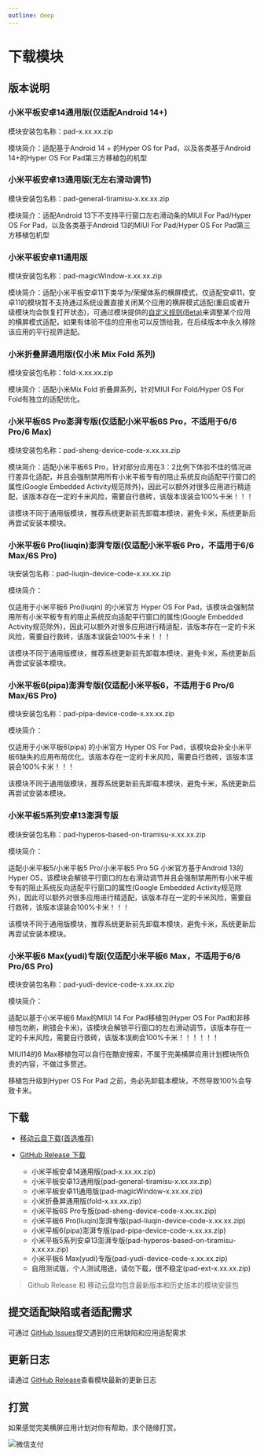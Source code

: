 ```yaml
---
outline: deep
---
```


# 下载模块

## 版本说明

### 小米平板安卓14通用版(仅适配Android 14+)

模块安装包名称：pad-x.xx.xx.zip

模块简介：适配基于Android 14 + 的Hyper OS for Pad，以及各类基于Android 14+的Hyper OS For Pad第三方移植包的机型


### 小米平板安卓13通用版(无左右滑动调节)

模块安装包名称：pad-general-tiramisu-x.xx.xx.zip

模块简介：适配Android 13下不支持平行窗口左右滑动条的MIUI For Pad/Hyper OS For Pad，以及各类基于Android 13的MIUI For Pad/Hyper OS For Pad第三方移植包机型


### 小米平板安卓11通用版

模块安装包名称：pad-magicWindow-x.xx.xx.zip

模块简介：适配小米平板安卓11下类华为/荣耀体系的横屏模式，仅适配安卓11，安卓11的模块暂不支持通过系统设置直接关闭某个应用的横屏模式适配(重启或者升级模块均会恢复打开状态)，可通过模块提供的[自定义规则(Beta)](https://hyper-magic-window.sothx.com/custom-config.html)来调整某个应用的横屏模式适配，如果有体验不佳的应用也可以反馈给我，在后续版本中永久移除该应用的平行视界适配。


### 小米折叠屏通用版(仅小米 Mix Fold 系列)

模块安装包名称：fold-x.xx.xx.zip

模块简介：适配小米Mix Fold 折叠屏系列，针对MIUI For Fold/Hyper OS For Fold有独立的适配优化。

### 小米平板6S Pro澎湃专版(仅适配小米平板6S Pro，不适用于6/6 Pro/6 Max)

模块安装包名称：pad-sheng-device-code-x.xx.xx.zip

模块简介：适配小米平板6S Pro，针对部分应用在3：2比例下体验不佳的情况进行差异化适配，并且会强制禁用所有小米平板专有的阻止系统反向适配平行窗口的属性(Google Embedded Activity规范除外)，因此可以额外对很多应用进行精适配，该版本存在一定的卡米风险，需要自行救砖，该版本误装会100%卡米！！！

该模块不同于通用版模块，推荐系统更新前先卸载本模块，避免卡米，系统更新后再尝试安装本模块。

### 小米平板6 Pro(liuqin)澎湃专版(仅适配小米平板6 Pro，不适用于6/6 Max/6S Pro)

块安装包名称：pad-liuqin-device-code-x.xx.xx.zip

模块简介：

仅适用于小米平板6 Pro(liuqin) 的小米官方 Hyper OS For Pad，该模块会强制禁用所有小米平板专有的阻止系统反向适配平行窗口的属性(Google Embedded Activity规范除外)，因此可以额外对很多应用进行精适配，该版本存在一定的卡米风险，需要自行救砖，该版本误装会100%卡米！！！

该模块不同于通用版模块，推荐系统更新前先卸载本模块，避免卡米，系统更新后再尝试安装本模块。


### 小米平板6(pipa)澎湃专版(仅适配小米平板6，不适用于6 Pro/6 Max/6S Pro)

模块安装包名称：pad-pipa-device-code-x.xx.xx.zip

模块简介：

仅适用于小米平板6(pipa) 的小米官方 Hyper OS For Pad，该模块会补全小米平板6缺失的应用布局优化，该版本存在一定的卡米风险，需要自行救砖，该版本误装会100%卡米！！！

该模块不同于通用版模块，推荐系统更新前先卸载本模块，避免卡米，系统更新后再尝试安装本模块。

### 小米平板5系列安卓13澎湃专版

模块安装包名称：pad-hyperos-based-on-tiramisu-x.xx.xx.zip

模块简介：

适配小米平板5/小米平板5 Pro/小米平板5 Pro 5G 小米官方基于Android 13的 Hyper OS，该模块会解锁平行窗口的左右滑动调节并且会强制禁用所有小米平板专有的阻止系统反向适配平行窗口的属性(Google Embedded Activity规范除外)，因此可以额外对很多应用进行精适配，该版本存在一定的卡米风险，需要自行救砖，该版本误装会100%卡米！！！

该模块不同于通用版模块，推荐系统更新前先卸载本模块，避免卡米，系统更新后再尝试安装本模块。

### 小米平板6 Max(yudi)专版(仅适配小米平板6 Max，不适用于6/6 Pro/6S Pro)

模块安装包名称：pad-yudi-device-code-x.xx.xx.zip

模块简介：

适配以基于小米平板6 Max的MIUI 14 For Pad移植包(Hyper OS For Pad和非移植包勿刷，刷错会卡米)，该模块会解锁平行窗口的左右滑动调节，该版本存在一定的卡米风险，需要自行救砖，该版本误刷会100%卡米！！！！！！

MIUI14的6 Max移植包可以自行在酷安搜索，不属于完美横屏应用计划模块所负责的内容，不做过多赘述。

移植包升级到Hyper OS For Pad 之前，务必先卸载本模块，不然导致100%会导致卡米。


## 下载

-   [移动云盘下载(首选推荐)](https://caiyun.139.com/m/i?135CmUWDgnbAM)

-   [GitHub Release 下载](https://github.com/sothx/mipad-magic-window/releases/)
    -   小米平板安卓14通用版(pad-x.xx.xx.zip)
    -   小米平板安卓13通用版(pad-general-tiramisu-x.xx.xx.zip)
    -   小米平板安卓11通用版(pad-magicWindow-x.xx.xx.zip)
    -   小米折叠屏通用版(fold-x.xx.xx.zip)
    -   小米平板6S Pro专版(pad-sheng-device-code-x.xx.xx.zip)
    -   小米平板6 Pro(liuqin)澎湃专版(pad-liuqin-device-code-x.xx.xx.zip)
    -   小米平板6(pipa)澎湃专版(pad-pipa-device-code-x.xx.xx.zip)
    -   小米平板5系列安卓13澎湃专版(pad-hyperos-based-on-tiramisu-x.xx.xx.zip)
    -   小米平板6 Max(yudi)专版(pad-yudi-device-code-x.xx.xx.zip)
    -   自用测试版，个人测试用途，请勿下载，很不稳定(pad-ext-x.xx.xx.zip)

> Github Release 和 移动云盘均包含最新版本和历史版本的模块安装包

## 提交适配缺陷或者适配需求

可通过 [GitHub Issues](https://github.com/sothx/mipad-magic-window/issues)提交遇到的应用缺陷和应用适配需求

## 更新日志

请通过 [GitHub Release](https://github.com/sothx/mipad-magic-window/releases/)查看模块最新的更新日志

## 打赏

如果感觉完美横屏应用计划对你有帮助，求个随缘打赏。

![微信支付](https://sothx.com/images/github/wechatQR.jpg)
